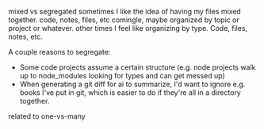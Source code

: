 mixed vs segregated
sometimes I like the idea of having my files mixed together. code, notes, files, etc comingle, maybe organized by topic or project or whatever.
other times I feel like organizing by type. Code, files, notes, etc. 

A couple reasons to segregate:
- Some code projects assume a certain structure (e.g. node projects walk up to node_modules looking for types and can get messed up)
- When generating a git diff for ai to summarize, I'd want to ignore e.g. books I've put in git, which is easier to do if they're all in a directory together. 

related to one-vs-many